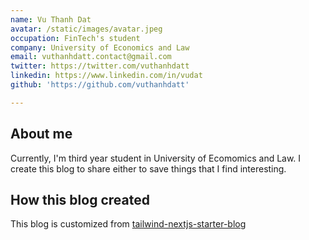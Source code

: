```yaml
---
name: Vu Thanh Dat
avatar: /static/images/avatar.jpeg
occupation: FinTech's student
company: University of Economics and Law
email: vuthanhdatt.contact@gmail.com
twitter: https://twitter.com/vuthanhdatt
linkedin: https://www.linkedin.com/in/vudat
github: 'https://github.com/vuthanhdatt'

---
```


## About me
Currently, I'm third year student in University of Ecomomics and Law. I create this blog to share either to save things
that I find interesting. 
## How this blog created
This blog is customized from [tailwind-nextjs-starter-blog](https://github.com/timlrx/tailwind-nextjs-starter-blog)
